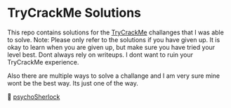 # TryCrackMe Solutions
This repo contains solutions for the [TryCrackMe](https://trycrack.me) challanges that I was able to solve.
Note: Please only refer to the solutions if you have given up. It is okay to learn when you are given up, but make sure you have tried your level best. Dont always rely on writeups. I dont want to ruin your TryCrackMe experience.

Also there are multiple ways to solve a challange and I am very sure mine wont be the best way. Its just one of the way.

💙 [psychoSherlock](https://www.linkedin.com/in/athul-prakash-nj-564a80226/)
